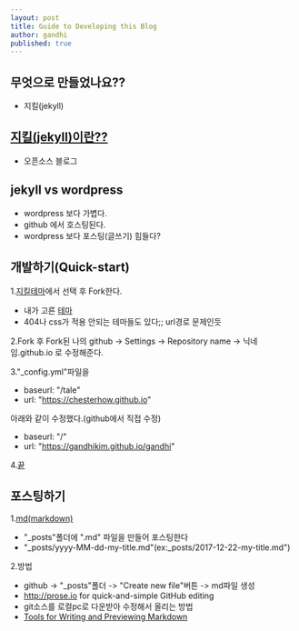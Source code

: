 ```yaml
---
layout: post
title: Guide to Developing this Blog
author: gandhi
published: true
---
```

## 무엇으로 만들었나요??
- 지킬(jekyll)

## [지킬(jekyll)이란??](https://jekyllrb-ko.github.io/)
- 오픈소스 블로그

## jekyll vs wordpress
- wordpress 보다 가볍다.
- github 에서 호스팅된다.
- wordpress 보다 포스팅(글쓰기) 힘들다?

## 개발하기(Quick-start)
1.[지킬테마](http://jekyllthemes.org/)에서 선택 후 Fork한다. 
- 내가 고른 [테마](https://github.com/chesterhow/tale)
- 404나 css가 적용 안되는 테마들도 있다;; url경로 문제인듯

2.Fork 후 Fork된 나의 github -> Settings -> Repository name -> 닉네임.github.io 로 수정해준다.

3."_config.yml"파일을 
- baseurl:        "/tale"
- url:            "https://chesterhow.github.io"

아래와 같이 수정했다.(github에서 직접 수정)
- baseurl:        "/"
- url:            "https://gandhikim.github.io/gandhi"

4.[끝](https://gandhikim.github.io/) 


## 포스팅하기
1.[md(markdown)](https://gist.github.com/ihoneymon/652be052a0727ad59601)
- "_posts"폴더에 ".md" 파일을 만들어 포스팅한다
- "_posts/yyyy-MM-dd-my-title.md"(ex:_posts/2017-12-22-my-title.md")

2.방법
- github -> "_posts"폴더 -> "Create new file"버튼 -> md파일 생성
- http://prose.io for quick-and-simple GitHub editing
- git소스를 로컬pc로 다운받아 수정해서 올리는 방법
- [Tools for Writing and Previewing Markdown](http://mashable.com/2013/06/24/markdown-tools/#B.qNIBA7_Zqx)